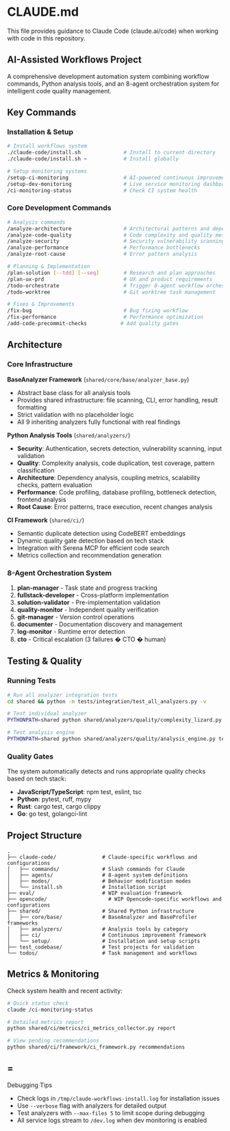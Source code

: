 # CLAUDE.md

This file provides guidance to Claude Code (claude.ai/code) when working with code in this repository.

## AI-Assisted Workflows Project

A comprehensive development automation system combining workflow commands, Python analysis tools, and an 8-agent orchestration system for intelligent code quality management.

## Key Commands

### Installation & Setup

```bash
# Install workflows system
./claude-code/install.sh              # Install to current directory
./claude-code/install.sh ~            # Install globally

# Setup monitoring systems
/setup-ci-monitoring                  # AI-powered continuous improvement
/setup-dev-monitoring                 # Live service monitoring dashboard
/ci-monitoring-status                 # Check CI system health
```

### Core Development Commands

```bash
# Analysis commands
/analyze-architecture                 # Architectural patterns and dependencies
/analyze-code-quality                 # Code complexity and quality metrics
/analyze-security                     # Security vulnerability scanning
/analyze-performance                  # Performance bottlenecks
/analyze-root-cause                   # Error pattern analysis

# Planning & Implementation
/plan-solution [--tdd] [--seq]        # Research and plan approaches
/plan-ux-prd                          # UX and product requirements
/todo-orchestrate                     # Trigger 8-agent workflow orchestration
/todo-worktree                        # Git worktree task management

# Fixes & Improvements
/fix-bug                              # Bug fixing workflow
/fix-performance                      # Performance optimization
/add-code-precommit-checks           # Add quality gates
```

## Architecture

### Core Infrastructure

**BaseAnalyzer Framework** (`shared/core/base/analyzer_base.py`)

- Abstract base class for all analysis tools
- Provides shared infrastructure: file scanning, CLI, error handling, result formatting
- Strict validation with no placeholder logic
- All 9 inheriting analyzers fully functional with real findings

**Python Analysis Tools** (`shared/analyzers/`)

- **Security**: Authentication, secrets detection, vulnerability scanning, input validation
- **Quality**: Complexity analysis, code duplication, test coverage, pattern classification
- **Architecture**: Dependency analysis, coupling metrics, scalability checks, pattern evaluation
- **Performance**: Code profiling, database profiling, bottleneck detection, frontend analysis
- **Root Cause**: Error patterns, trace execution, recent changes analysis

**CI Framework** (`shared/ci/`)

- Semantic duplicate detection using CodeBERT embeddings
- Dynamic quality gate detection based on tech stack
- Integration with Serena MCP for efficient code search
- Metrics collection and recommendation generation

### 8-Agent Orchestration System

1. **plan-manager** - Task state and progress tracking
2. **fullstack-developer** - Cross-platform implementation
3. **solution-validator** - Pre-implementation validation
4. **quality-monitor** - Independent quality verification
5. **git-manager** - Version control operations
6. **documenter** - Documentation discovery and management
7. **log-monitor** - Runtime error detection
8. **cto** - Critical escalation (3 failures � CTO � human)

## Testing & Quality

### Running Tests

```bash
# Run all analyzer integration tests
cd shared && python -m tests/integration/test_all_analyzers.py -v

# Test individual analyzer
PYTHONPATH=shared python shared/analyzers/quality/complexity_lizard.py test_codebase/monorepo --max-files 5

# Test analysis engine
PYTHONPATH=shared python shared/analyzers/quality/analysis_engine.py test_codebase/monorepo --min-severity medium
```

### Quality Gates

The system automatically detects and runs appropriate quality checks based on tech stack:

- **JavaScript/TypeScript**: npm test, eslint, tsc
- **Python**: pytest, ruff, mypy
- **Rust**: cargo test, cargo clippy
- **Go**: go test, golangci-lint

## Project Structure

```
.
├── claude-code/               # Claude-specific workflows and configurations
│   ├── commands/              # Slash commands for Claude
│   ├── agents/                # 8-agent system definitions
│   ├── modes/                 # Behavior modification modes
│   └── install.sh             # Installation script
├── eval/                      # WIP evaluation framework
├── opencode/                    # WIP Opencode-specific workflows and configurations
├── shared/                    # Shared Python infrastructure
│   ├── core/base/             # BaseAnalyzer and BaseProfiler frameworks
│   ├── analyzers/             # Analysis tools by category
│   ├── ci/                    # Continuous improvement framework
│   └── setup/                 # Installation and setup scripts
├── test_codebase/             # Test projects for validation
└── todos/                     # Task management and workflows
```

## Metrics & Monitoring

Check system health and recent activity:

```bash
# Quick status check
claude /ci-monitoring-status

# Detailed metrics report
python shared/ci/metrics/ci_metrics_collector.py report

# View pending recommendations
python shared/ci/framework/ci_framework.py recommendations
```

## =

Debugging Tips

- Check logs in `/tmp/claude-workflows-install.log` for installation issues
- Use `--verbose` flag with analyzers for detailed output
- Test analyzers with `--max-files 5` to limit scope during debugging
- All service logs stream to `/dev.log` when dev monitoring is enabled
